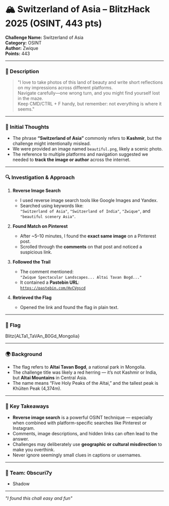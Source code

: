 # 🏔️ Switzerland of Asia – BlitzHack 2025 (OSINT, 443 pts)

**Challenge Name:** Switzerland of Asia  
**Category:** OSINT  
**Author:** Zwique  
**Points:** 443  

---

### 📝 Description

> "I love to take photos of this land of beauty and write short reflections on my impressions across different platforms.  
Navigate carefully—one wrong turn, and you might find yourself lost in the maze.  
Keep CMD/CTRL + F handy, but remember: not everything is where it seems."

---

### 🧠 Initial Thoughts

- The phrase **“Switzerland of Asia”** commonly refers to **Kashmir**, but the challenge might intentionally mislead.
- We were provided an image named `beautiful.png`, likely a scenic photo.
- The reference to multiple platforms and navigation suggested we needed to **track the image or author** across the internet.

---

### 🔍 Investigation & Approach

1. **Reverse Image Search**  
   - I used reverse image search tools like Google Images and Yandex.
   - Searched using keywords like:  
     `"Switzerland of Asia"`, `"Switzerland of India"`, `"Zwique"`, and `"beautiful scenery Asia"`.

2. **Found Match on Pinterest**  
   - After ~5–10 minutes, I found the **exact same image** on a Pinterest post.
   - Scrolled through the **comments** on that post and noticed a suspicious link.

3. **Followed the Trail**  
   - The comment mentioned:  
     `"Zwique Spectacular Landscapes... Altai Tavan Bogd..."`  
   - It contained a **Pastebin URL**:  
     [`https://pastebin.com/HvCVgscd`](https://pastebin.com/HvCVgscd)

4. **Retrieved the Flag**  
   - Opened the link and found the flag in plain text.

---

### 🏁 Flag

Blitz{ALTa1_TaVAn_B0Gd_Mongolia}

---

### 🌍 Background

- The flag refers to **Altai Tavan Bogd**, a national park in Mongolia.
- The challenge title was likely a red herring — it’s not Kashmir or India, but **Altai Mountains** in Central Asia.
- The name means “Five Holy Peaks of the Altai,” and the tallest peak is Khüiten Peak (4,374m).

---

### 🔑 Key Takeaways

- **Reverse image search** is a powerful OSINT technique — especially when combined with platform-specific searches like Pinterest or Instagram.
- Comments, image descriptions, and hidden links can often lead to the answer.
- Challenges may deliberately use **geographic or cultural misdirection** to make you overthink.
- Never ignore seemingly small clues in captions or usernames.

---

### 👥 Team: 0bscuri7y

- Shadow  

---

 *"I found this chall easy and fun"*
